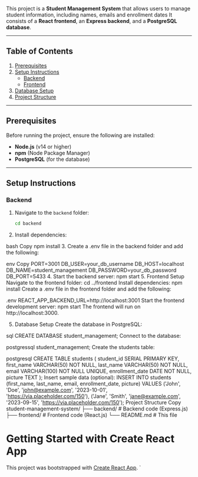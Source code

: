 
This project is a **Student Management System** that allows users to manage student information, including names, emails and enrollment dates It consists of a **React frontend**, an **Express backend**, and a **PostgreSQL database**.

---

## Table of Contents
1. [Prerequisites](#prerequisites)
2. [Setup Instructions](#setup-instructions)
   - [Backend](#backend)
   - [Frontend](#frontend)
3. [Database Setup](#database-setup)
4. [Project Structure](#project-structure)

---

## Prerequisites
Before running the project, ensure the following are installed:
- **Node.js** (v14 or higher)
- **npm** (Node Package Manager)
- **PostgreSQL** (for the database)

---

## Setup Instructions

### Backend
1. Navigate to the `backend` folder:
   ```bash
   cd backend
2. Install dependencies:

bash
Copy
npm install
3. Create a .env file in the backend folder and add the following:

env
Copy
PORT=3001
DB_USER=your_db_username
DB_HOST=localhost
DB_NAME=student_management
DB_PASSWORD=your_db_password
DB_PORT=5433
4. Start the backend server:
npm start
5. Frontend Setup
Navigate to the frontend folder:
cd ../frontend
Install dependencies:
npm install
Create a .env file in the frontend folder and add the following:

.env
REACT_APP_BACKEND_URL=http://localhost:3001
Start the frontend development server:
npm start
The frontend will run on http://localhost:3000.

5. Database Setup
Create the database in PostgreSQL:

sql
CREATE DATABASE student_management;
Connect to the database:

postgressql
student_management;
Create the students table:

postgresql
CREATE TABLE students (
  student_id SERIAL PRIMARY KEY,
  first_name VARCHAR(50) NOT NULL,
  last_name VARCHAR(50) NOT NULL,
  email VARCHAR(100) NOT NULL UNIQUE,
  enrollment_date DATE NOT NULL,
  picture TEXT
);
Insert sample data (optional):
INSERT INTO students (first_name, last_name, email, enrollment_date, picture)
VALUES 
  ('John', 'Doe', 'john@example.com', '2023-10-01', 'https://via.placeholder.com/150'),
  ('Jane', 'Smith', 'jane@example.com', '2023-09-15', 'https://via.placeholder.com/150');
Project Structure
Copy
student-management-system/
├── backend/               # Backend code (Express.js)
├── frontend/              # Frontend code (React.js)
└── README.md              # This file
# Getting Started with Create React App

This project was bootstrapped with [Create React App](https://github.com/facebook/create-react-app).
`
